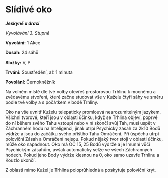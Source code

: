 
# Slídivé oko

***Jeskyně a draci***

*Vyvolávání 3. Stupně*

**Vyvolání:** 1 Akce

**Dosah:** 24 sáhů

**Složky:** V, P

**Trvání:** Soustředění, až 1 minuta

**Povolání:** Černokněžník

Na volném místě dle tvé volby otevřeš prostorovou Trhlinu k mocnému a zvědavému stvoření, které začne studovat vše v Kuželu čtyři sáhy ve směru podle tvé volby a s počátkem v bodě Trhliny.

Oko na vše uvnitř Kuželu telepaticky promlouvá nesrozumitelným jazykem. Všichni tvorové, kteří jsou v oblasti účinku, když se Trhlina objeví, poprvé do ní během svého Tahu vstoupí nebo v ní skončí svůj Tah, musí uspět v Záchranném hodu na Inteligenci, jinak utrpí Psychický zásah za 2k10 Bodů výdrže a jsou do začátku svého příštího Tahu Omráčení. Při úspěchu utrpí poloviční Zásah a Omráčení nejsou. Pokud nějaký tvor stojí v oblasti účinku, může oko napadnout. Oko má OČ 15, 25 Bodů výdrže a je Imunní vůči Psychickým zásahům, avšak automaticky selže ve všech Záchranných hodech. Pokud jeho Body výdrže klesnou na 0, oko samo uzavře Trhlinu a Kouzlo ukončí.

Z oblasti mimo Kužel je Trhlina poloprůhledná a poskytuje poloviční kryt.
